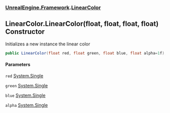 ### [UnrealEngine.Framework](UnrealEngine_Framework.md 'UnrealEngine.Framework').[LinearColor](LinearColor.md 'UnrealEngine.Framework.LinearColor')
## LinearColor.LinearColor(float, float, float, float) Constructor
Initializes a new instance the linear color  
```csharp
public LinearColor(float red, float green, float blue, float alpha=1f);
```
#### Parameters
<a name='UnrealEngine_Framework_LinearColor_LinearColor(float_float_float_float)_red'></a>
`red` [System.Single](https://docs.microsoft.com/en-us/dotnet/api/System.Single 'System.Single')  
  
<a name='UnrealEngine_Framework_LinearColor_LinearColor(float_float_float_float)_green'></a>
`green` [System.Single](https://docs.microsoft.com/en-us/dotnet/api/System.Single 'System.Single')  
  
<a name='UnrealEngine_Framework_LinearColor_LinearColor(float_float_float_float)_blue'></a>
`blue` [System.Single](https://docs.microsoft.com/en-us/dotnet/api/System.Single 'System.Single')  
  
<a name='UnrealEngine_Framework_LinearColor_LinearColor(float_float_float_float)_alpha'></a>
`alpha` [System.Single](https://docs.microsoft.com/en-us/dotnet/api/System.Single 'System.Single')  
  
